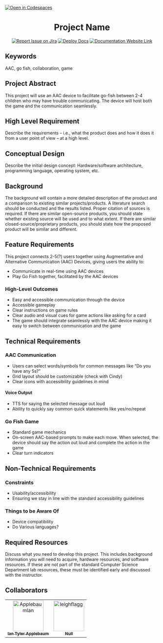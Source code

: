 [![Open in Codespaces](https://classroom.github.com/assets/launch-codespace-2972f46106e565e64193e422d61a12cf1da4916b45550586e14ef0a7c637dd04.svg)](https://classroom.github.com/open-in-codespaces?assignment_repo_id=17853707)
<div align="center">

# Project Name
[![Report Issue on Jira](https://img.shields.io/badge/Report%20Issues-Jira-0052CC?style=flat&logo=jira-software)](https://temple-cis-projects-in-cs.atlassian.net/jira/software/c/projects/AGTC/issues)
[![Deploy Docs](https://github.com/Capstone-Projects-2025-Spring/project-the-aac-team-sec-2/actions/workflows/deploy.yml/badge.svg)](https://github.com/Capstone-Projects-2025-Spring/project-the-aac-team-sec-2/actions/workflows/deploy.yml)
[![Documentation Website Link](https://img.shields.io/badge/-Documentation%20Website-brightgreen)](https://capstone-projects-2025-spring.github.io/project-the-aac-team-sec-2/)


</div>


## Keywords

AAC, go fish, collaboration, game
## Project Abstract

This project will use an AAC device to facilitate go-fish between 2-4 children who may have trouble communicating. The device will host both the game and the communication seamlessly.
## High Level Requirement

Describe the requirements – i.e., what the product does and how it does it from a user point of view – at a high level.

## Conceptual Design

Describe the initial design concept: Hardware/software architecture, programming language, operating system, etc.

## Background

The background will contain a more detailed description of the product and a comparison to existing similar projects/products. A literature search should be conducted and the results listed. Proper citation of sources is required. If there are similar open-source products, you should state whether existing source will be used and to what extent. If there are similar closed-source/proprietary products, you should state how the proposed product will be similar and different.

## Feature Requirements
This project connects 2-5(?) users together using Augmentative and Alternative Communication (AAC) Devices, giving users the ability to:
- Communicate in real-time using AAC devices  
- Play Go Fish together, facilitated by the AAC devices

### High-Level Outcomes
- Easy and accessible communication through the device  
- Accessible gameplay  
- Clear instructions on game rules  
- Clear audio and visual cues for game actions like asking for a card  
- The game should integrate seamlessly with the AAC device making it easy to switch between communication and the game  

## Technical Requirements

### AAC Communication
- Users can select words/symbols for common messages like “Do you have any 5s?”  
- Grid layout should be customizable (check with Cindy)  
- Clear icons with accessibility guidelines in mind  

#### Voice Output
- TTS for saying the selected message out loud  
- Ability to quickly say common quick statements like yes/no/repeat  

### Go Fish Game
- Standard game mechanics  
- On-screen AAC-based prompts to make each move. When selected, the device should say the action out loud and complete the action in the game  
- Clear turn indicators  

## Non-Technical Requirements

### Constraints
- Usability/accessibility  
- Ensuring we stay in line with the standard accessibility guidelines  

### Things to be Aware Of
- Device compatibility  
- Do Various languages?


## Required Resources

Discuss what you need to develop this project. This includes background information you will need to acquire, hardware resources, and software resources. If these are not part of the standard Computer Science Department lab resources, these must be identified early and discussed with the instructor.

## Collaborators

[//]: # ( readme: collaborators -start )
<table>
<tr>
    <td align="center">
        <a href="https://github.com/ApplebaumIan">
            <img src="https://avatars.githubusercontent.com/u/9451941?v=4" width="100;" alt="ApplebaumIan"/>
            <br />
            <sub><b>Ian Tyler Applebaum</b></sub>
        </a>
    </td>
    <td align="center">
        <a href="https://github.com/leighflagg">
            <img src="https://avatars.githubusercontent.com/u/77810293?v=4" width="100;" alt="leighflagg"/>
            <br />
            <sub><b>Null</b></sub>
        </a>
    </td></tr>
</table>

[//]: # ( readme: collaborators -end )
